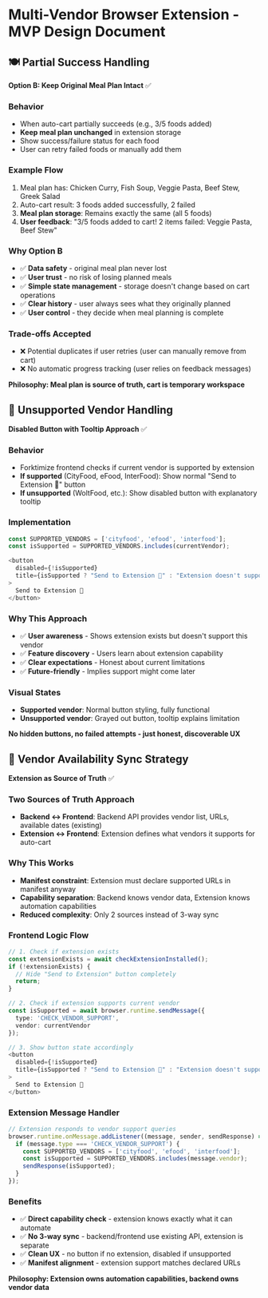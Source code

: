 # Multi-Vendor Browser Extension - MVP Design Document

## 🍽️ Partial Success Handling

**Option B: Keep Original Meal Plan Intact** ✅

### **Behavior**
- When auto-cart partially succeeds (e.g., 3/5 foods added)
- **Keep meal plan unchanged** in extension storage
- Show success/failure status for each food
- User can retry failed foods or manually add them

### **Example Flow**
1. Meal plan has: Chicken Curry, Fish Soup, Veggie Pasta, Beef Stew, Greek Salad
2. Auto-cart result: 3 foods added successfully, 2 failed
3. **Meal plan storage**: Remains exactly the same (all 5 foods)
4. **User feedback**: "3/5 foods added to cart! 2 items failed: Veggie Pasta, Beef Stew"

### **Why Option B**
- ✅ **Data safety** - original meal plan never lost
- ✅ **User trust** - no risk of losing planned meals
- ✅ **Simple state management** - storage doesn't change based on cart operations
- ✅ **Clear history** - user always sees what they originally planned
- ✅ **User control** - they decide when meal planning is complete

### **Trade-offs Accepted**
- ❌ Potential duplicates if user retries (user can manually remove from cart)
- ❌ No automatic progress tracking (user relies on feedback messages)

**Philosophy: Meal plan is source of truth, cart is temporary workspace**

## 🏪 Unsupported Vendor Handling

**Disabled Button with Tooltip Approach** ✅

### **Behavior**
- Forktimize frontend checks if current vendor is supported by extension
- **If supported** (CityFood, eFood, InterFood): Show normal "Send to Extension 📱" button
- **If unsupported** (WoltFood, etc.): Show disabled button with explanatory tooltip

### **Implementation**
```typescript
const SUPPORTED_VENDORS = ['cityfood', 'efood', 'interfood'];
const isSupported = SUPPORTED_VENDORS.includes(currentVendor);

<button 
  disabled={!isSupported}
  title={isSupported ? "Send to Extension 📱" : "Extension doesn't support this vendor yet"}
>
  Send to Extension 📱
</button>
```

### **Why This Approach**
- ✅ **User awareness** - Shows extension exists but doesn't support this vendor
- ✅ **Feature discovery** - Users learn about extension capability
- ✅ **Clear expectations** - Honest about current limitations
- ✅ **Future-friendly** - Implies support might come later

### **Visual States**
- **Supported vendor**: Normal button styling, fully functional
- **Unsupported vendor**: Grayed out button, tooltip explains limitation

**No hidden buttons, no failed attempts - just honest, discoverable UX**

## 🔄 Vendor Availability Sync Strategy

**Extension as Source of Truth** ✅

### **Two Sources of Truth Approach**
- **Backend ↔ Frontend**: Backend API provides vendor list, URLs, available dates (existing)
- **Extension ↔ Frontend**: Extension defines what vendors it supports for auto-cart

### **Why This Works**
- **Manifest constraint**: Extension must declare supported URLs in manifest anyway
- **Capability separation**: Backend knows vendor data, Extension knows automation capabilities  
- **Reduced complexity**: Only 2 sources instead of 3-way sync

### **Frontend Logic Flow**
```typescript
// 1. Check if extension exists
const extensionExists = await checkExtensionInstalled();
if (!extensionExists) {
  // Hide "Send to Extension" button completely
  return;
}

// 2. Check if extension supports current vendor
const isSupported = await browser.runtime.sendMessage({
  type: 'CHECK_VENDOR_SUPPORT', 
  vendor: currentVendor
});

// 3. Show button state accordingly
<button 
  disabled={!isSupported}
  title={isSupported ? "Send to Extension 📱" : "Extension doesn't support this vendor yet"}
>
  Send to Extension 📱
</button>
```

### **Extension Message Handler**
```typescript
// Extension responds to vendor support queries
browser.runtime.onMessage.addListener((message, sender, sendResponse) => {
  if (message.type === 'CHECK_VENDOR_SUPPORT') {
    const SUPPORTED_VENDORS = ['cityfood', 'efood', 'interfood'];
    const isSupported = SUPPORTED_VENDORS.includes(message.vendor);
    sendResponse(isSupported);
  }
});
```

### **Benefits**
- ✅ **Direct capability check** - extension knows exactly what it can automate
- ✅ **No 3-way sync** - backend/frontend use existing API, extension is separate
- ✅ **Clean UX** - no button if no extension, disabled if unsupported  
- ✅ **Manifest alignment** - extension support matches declared URLs

**Philosophy: Extension owns automation capabilities, backend owns vendor data**